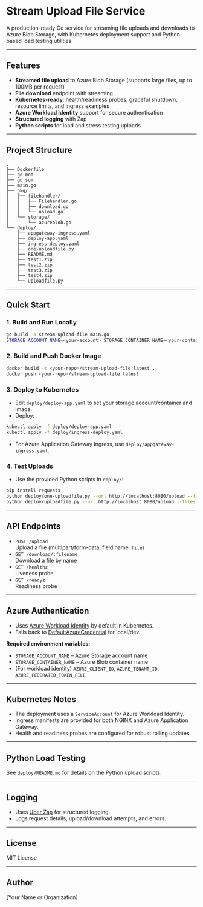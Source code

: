 # Stream Upload File Service

A production-ready Go service for streaming file uploads and downloads to Azure Blob Storage, with Kubernetes deployment support and Python-based load testing utilities.

---

## Features

- **Streamed file upload** to Azure Blob Storage (supports large files, up to 100MB per request)
- **File download** endpoint with streaming
- **Kubernetes-ready**: health/readiness probes, graceful shutdown, resource limits, and ingress examples
- **Azure Workload Identity** support for secure authentication
- **Structured logging** with Zap
- **Python scripts** for load and stress testing uploads

---

## Project Structure

```
.
├── Dockerfile
├── go.mod
├── go.sum
├── main.go
├── pkg/
│   ├── filehandler/
│   │   ├── Filehandler.go
│   │   ├── download.go
│   │   └── upload.go
│   └── storage/
│       └── azureblob.go
└── deploy/
    ├── appgateway-ingress.yaml
    ├── deploy-app.yaml
    ├── ingress-deploy.yaml
    ├── one-uploadfile.py
    ├── README.md
    ├── test1.zip
    ├── test2.zip
    ├── test3.zip
    ├── test4.zip
    └── uploadfile.py
```

---

## Quick Start

### 1. Build and Run Locally

```sh
go build -o stream-upload-file main.go
STORAGE_ACCOUNT_NAME=<your-account> STORAGE_CONTAINER_NAME=<your-container> ./stream-upload-file
```

### 2. Build and Push Docker Image

```sh
docker build -t <your-repo>/stream-upload-file:latest .
docker push <your-repo>/stream-upload-file:latest
```

### 3. Deploy to Kubernetes

- Edit `deploy/deploy-app.yaml` to set your storage account/container and image.
- Deploy:

```sh
kubectl apply -f deploy/deploy-app.yaml
kubectl apply -f deploy/ingress-deploy.yaml
```

- For Azure Application Gateway Ingress, use `deploy/appgateway-ingress.yaml`.

### 4. Test Uploads

- Use the provided Python scripts in `deploy/`:

```sh
pip install requests
python deploy/one-uploadfile.py --url http://localhost:8080/upload --file deploy/test1.zip
python deploy/uploadfile.py --url http://localhost:8080/upload --files deploy/test1.zip deploy/test2.zip
```

---

## API Endpoints

- `POST /upload`  
  Upload a file (multipart/form-data, field name: `file`)
- `GET /download/:filename`  
  Download a file by name
- `GET /healthz`  
  Liveness probe
- `GET /readyz`  
  Readiness probe

---

## Azure Authentication

- Uses [Azure Workload Identity](https://azure.github.io/azure-workload-identity/docs/) by default in Kubernetes.
- Falls back to [DefaultAzureCredential](https://pkg.go.dev/github.com/Azure/azure-sdk-for-go/sdk/azidentity#DefaultAzureCredential) for local/dev.

**Required environment variables:**

- `STORAGE_ACCOUNT_NAME` – Azure Storage account name
- `STORAGE_CONTAINER_NAME` – Azure Blob container name
- (For workload identity) `AZURE_CLIENT_ID`, `AZURE_TENANT_ID`, `AZURE_FEDERATED_TOKEN_FILE`

---

## Kubernetes Notes

- The deployment uses a `ServiceAccount` for Azure Workload Identity.
- Ingress manifests are provided for both NGINX and Azure Application Gateway.
- Health and readiness probes are configured for robust rolling updates.

---

## Python Load Testing

See [`deploy/README.md`](deploy/README.md) for details on the Python upload scripts.

---

## Logging

- Uses [Uber Zap](https://github.com/uber-go/zap) for structured logging.
- Logs request details, upload/download attempts, and errors.

---

## License

MIT License

---

## Author

[Your Name or Organization]